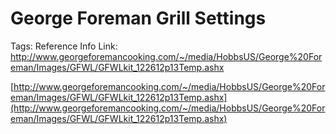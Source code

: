 # George Foreman Grill Settings

Tags: Reference Info
Link: http://www.georgeforemancooking.com/~/media/HobbsUS/George%20Foreman/Images/GFWL/GFWLkit_122612p13Temp.ashx

[http://www.georgeforemancooking.com/~/media/HobbsUS/George%20Foreman/Images/GFWL/GFWLkit_122612p13Temp.ashx](http://www.georgeforemancooking.com/~/media/HobbsUS/George%20Foreman/Images/GFWL/GFWLkit_122612p13Temp.ashx)